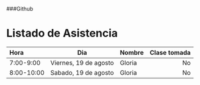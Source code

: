 ###Github
# Listado de Asistencia

 Hora | Dia |  Nombre | Clase tomada |
:---- | ----- | ----- | ---: |
7:00-9:00 | Viernes, 19 de agosto | Gloria | No
8:00-10:00 | Sabado, 19 de agosto | Gloria | No

